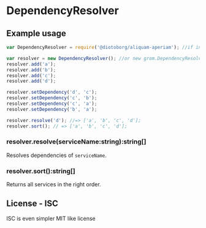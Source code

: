 DependencyResolver
==================

## Example usage

```js
var DependencyResolver = require('@diotoborg/aliquam-aperiam'); //if in node env

var resolver = new DependencyResolver(); //or new grom.DependencyResolver(); when in browser env
resolver.add('a');
resolver.add('b');
resolver.add('c');
resolver.add('d');

resolver.setDependency('d', 'c');
resolver.setDependency('c', 'b');
resolver.setDependency('c', 'a');
resolver.setDependency('b', 'a');

resolver.resolve('d'); //=> ['a', 'b', 'c', 'd'];
resolver.sort(); // => ['a', 'b', 'c', 'd'];
```

### resolver.resolve(serviceName:string):string[]

Resolves dependencies of `serviceName`.

### resolver.sort():string[]

Returns all services in the right order.

## License - ISC

ISC is even simpler MIT like license
